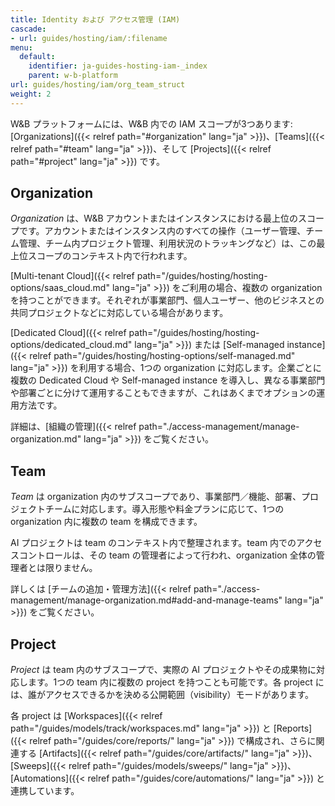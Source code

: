 ```yaml
---
title: Identity および アクセス管理 (IAM)
cascade:
- url: guides/hosting/iam/:filename
menu:
  default:
    identifier: ja-guides-hosting-iam-_index
    parent: w-b-platform
url: guides/hosting/iam/org_team_struct
weight: 2
---
```


W&B プラットフォームには、W&B 内での IAM スコープが3つあります: [Organizations]({{< relref path="#organization" lang="ja" >}})、[Teams]({{< relref path="#team" lang="ja" >}})、そして [Projects]({{< relref path="#project" lang="ja" >}}) です。

## Organization

*Organization* は、W&B アカウントまたはインスタンスにおける最上位のスコープです。アカウントまたはインスタンス内のすべての操作（ユーザー管理、チーム管理、チーム内プロジェクト管理、利用状況のトラッキングなど）は、この最上位スコープのコンテキスト内で行われます。

[Multi-tenant Cloud]({{< relref path="/guides/hosting/hosting-options/saas_cloud.md" lang="ja" >}}) をご利用の場合、複数の organization を持つことができます。それぞれが事業部門、個人ユーザー、他のビジネスとの共同プロジェクトなどに対応している場合があります。

[Dedicated Cloud]({{< relref path="/guides/hosting/hosting-options/dedicated_cloud.md" lang="ja" >}}) または [Self-managed instance]({{< relref path="/guides/hosting/hosting-options/self-managed.md" lang="ja" >}}) を利用する場合、1つの organization に対応します。企業ごとに複数の Dedicated Cloud や Self-managed instance を導入し、異なる事業部門や部署ごとに分けて運用することもできますが、これはあくまでオプションの運用方法です。

詳細は、[組織の管理]({{< relref path="./access-management/manage-organization.md" lang="ja" >}}) をご覧ください。

## Team

*Team* は organization 内のサブスコープであり、事業部門／機能、部署、プロジェクトチームに対応します。導入形態や料金プランに応じて、1つの organization 内に複数の team を構成できます。

AI プロジェクトは team のコンテキスト内で整理されます。team 内でのアクセスコントロールは、その team の管理者によって行われ、organization 全体の管理者とは限りません。

詳しくは [チームの追加・管理方法]({{< relref path="./access-management/manage-organization.md#add-and-manage-teams" lang="ja" >}}) をご覧ください。

## Project

*Project* は team 内のサブスコープで、実際の AI プロジェクトやその成果物に対応します。1つの team 内に複数の project を持つことも可能です。各 project には、誰がアクセスできるかを決める公開範囲（visibility）モードがあります。

各 project は [Workspaces]({{< relref path="/guides/models/track/workspaces.md" lang="ja" >}}) と [Reports]({{< relref path="/guides/core/reports/" lang="ja" >}}) で構成され、さらに関連する [Artifacts]({{< relref path="/guides/core/artifacts/" lang="ja" >}})、[Sweeps]({{< relref path="/guides/models/sweeps/" lang="ja" >}})、[Automations]({{< relref path="/guides/core/automations/" lang="ja" >}}) と連携しています。